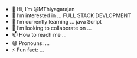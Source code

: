- 👋 Hi, I’m @MThiyagarajan
- 👀 I’m interested in ... FULL STACK DEVLOPMENT
- 🌱 I’m currently learning ... java Script
- 💞️ I’m looking to collaborate on ...
- 📫 How to reach me ...
- 😄 Pronouns: ...
- ⚡ Fun fact: ...

<!---
MThiyagaraja/MThiyagaraja is a ✨ special ✨ repository because its `README.md` (this file) appears on your GitHub profile.
You can click the Preview link to take a look at your changes.
--->
